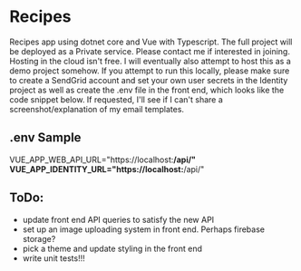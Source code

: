 # Recipes

Recipes app using dotnet core and Vue with Typescript. The full project will be deployed as a Private service. Please contact me if interested in joining. Hosting in the cloud isn't free. I will eventually also attempt to host this as a demo project somehow. If you attempt to run this locally, please make sure to create a SendGrid account and set your own user secrets in the Identity project as well as create the .env file in the front end, which looks like the code snippet below. If requested, I'll see if I can't share a screenshot/explanation of my email templates.

## .env Sample
VUE_APP_WEB_API_URL="https://localhost:****/api/"
VUE_APP_IDENTITY_URL="https://localhost:****/api/"

## ToDo:
- update front end API queries to satisfy the new API
- set up an image uploading system in front end. Perhaps firebase storage?
- pick a theme and update styling in the front end
- write unit tests!!!
